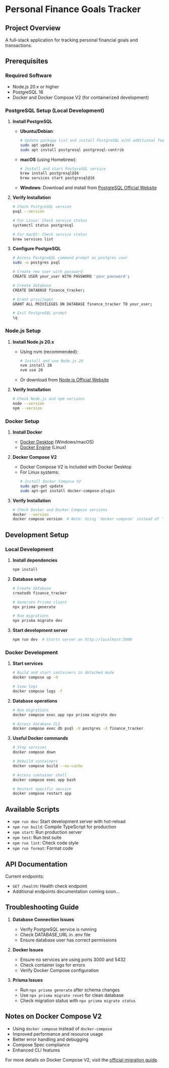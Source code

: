 # Personal Finance Goals Tracker

## Project Overview
A full-stack application for tracking personal financial goals and transactions.

## Prerequisites

### Required Software
- Node.js 20.x or higher
- PostgreSQL 16
- Docker and Docker Compose V2 (for containerized development)

### PostgreSQL Setup (Local Development)
1. **Install PostgreSQL**
   - **Ubuntu/Debian**:
     ```bash
     # Update package list and install PostgreSQL with additional features
     sudo apt update
     sudo apt install postgresql postgresql-contrib
     ```
   - **macOS** (using Homebrew):
     ```bash
     # Install and start PostgreSQL service
     brew install postgresql@16
     brew services start postgresql@16
     ```
   - **Windows**: Download and install from [PostgreSQL Official Website](https://www.postgresql.org/download/windows/)

2. **Verify Installation**
   ```bash
   # Check PostgreSQL version
   psql --version

   # For Linux: Check service status
   systemctl status postgresql

   # For macOS: Check service status
   brew services list
   ```

3. **Configure PostgreSQL**
   ```bash
   # Access PostgreSQL command prompt as postgres user
   sudo -u postgres psql

   # Create new user with password
   CREATE USER your_user WITH PASSWORD 'your_password';

   # Create database
   CREATE DATABASE finance_tracker;

   # Grant privileges
   GRANT ALL PRIVILEGES ON DATABASE finance_tracker TO your_user;

   # Exit PostgreSQL prompt
   \q
   ```

### Node.js Setup
1. **Install Node.js 20.x**
   - Using nvm (recommended):
     ```bash
     # Install and use Node.js 20
     nvm install 20
     nvm use 20
     ```
   - Or download from [Node.js Official Website](https://nodejs.org/)

2. **Verify Installation**
   ```bash
   # Check Node.js and npm versions
   node --version
   npm --version
   ```

### Docker Setup
1. **Install Docker**
   - [Docker Desktop](https://www.docker.com/products/docker-desktop/) (Windows/macOS)
   - [Docker Engine](https://docs.docker.com/engine/install/) (Linux)

2. **Docker Compose V2**
   - Docker Compose V2 is included with Docker Desktop
   - For Linux systems:
     ```bash
     # Install Docker Compose V2
     sudo apt-get update
     sudo apt-get install docker-compose-plugin
     ```

3. **Verify Installation**
   ```bash
   # Check Docker and Docker Compose versions
   docker --version
   docker compose version  # Note: Using 'docker compose' instead of 'docker-compose'
   ```

## Development Setup

### Local Development
1. **Install dependencies**
   ```bash
   npm install
   ```

2. **Database setup**
   ```bash
   # Create database
   createdb finance_tracker

   # Generate Prisma client
   npx prisma generate

   # Run migrations
   npx prisma migrate dev
   ```

3. **Start development server**
   ```bash
   npm run dev  # Starts server on http://localhost:3000
   ```

### Docker Development
1. **Start services**
   ```bash
   # Build and start containers in detached mode
   docker compose up -d

   # View logs
   docker compose logs -f
   ```

2. **Database operations**
   ```bash
   # Run migrations
   docker compose exec app npx prisma migrate dev

   # Access database CLI
   docker compose exec db psql -U postgres -d finance_tracker
   ```

3. **Useful Docker commands**
   ```bash
   # Stop services
   docker compose down

   # Rebuild containers
   docker compose build --no-cache

   # Access container shell
   docker compose exec app bash

   # Restart specific service
   docker compose restart app
   ```

## Available Scripts
- `npm run dev`: Start development server with hot-reload
- `npm run build`: Compile TypeScript for production
- `npm start`: Run production server
- `npm test`: Run test suite
- `npm run lint`: Check code style
- `npm run format`: Format code

## API Documentation
Current endpoints:
- `GET /health`: Health check endpoint
- Additional endpoints documentation coming soon...

## Troubleshooting Guide
1. **Database Connection Issues**
   - Verify PostgreSQL service is running
   - Check DATABASE_URL in .env file
   - Ensure database user has correct permissions

2. **Docker Issues**
   - Ensure no services are using ports 3000 and 5432
   - Check container logs for errors
   - Verify Docker Compose configuration

3. **Prisma Issues**
   - Run `npx prisma generate` after schema changes
   - Use `npx prisma migrate reset` for clean database
   - Check migration status with `npx prisma migrate status`

## Notes on Docker Compose V2
- Using `docker compose` instead of `docker-compose`
- Improved performance and resource usage
- Better error handling and debugging
- Compose Spec compliance
- Enhanced CLI features

For more details on Docker Compose V2, visit the [official migration guide](https://docs.docker.com/compose/migrate/).
